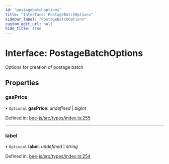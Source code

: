 ```yaml
---
id: "postagebatchoptions"
title: "Interface: PostageBatchOptions"
sidebar_label: "PostageBatchOptions"
custom_edit_url: null
hide_title: true
---
```


# Interface: PostageBatchOptions

Options for creation of postage batch

## Properties

### gasPrice

• `Optional` **gasPrice**: *undefined* \| *bigint*

Defined in: [bee-js/src/types/index.ts:255](https://github.com/ethersphere/bee-js/blob/430becc/src/types/index.ts#L255)

___

### label

• `Optional` **label**: *undefined* \| *string*

Defined in: [bee-js/src/types/index.ts:254](https://github.com/ethersphere/bee-js/blob/430becc/src/types/index.ts#L254)
